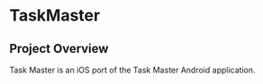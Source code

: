 
# TaskMaster

## Project Overview

Task Master is an iOS port of the Task Master Android application.
